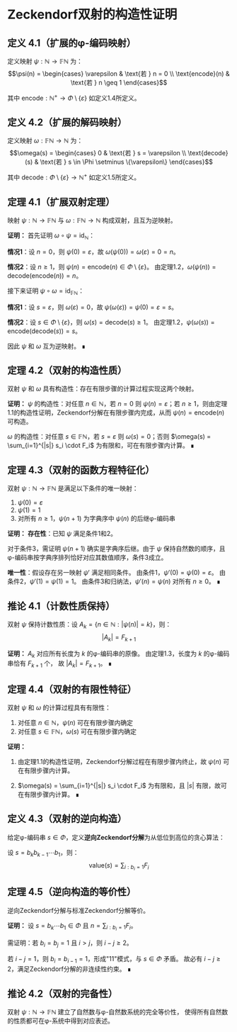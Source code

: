 # Zeckendorf双射的构造性证明

## 定义 4.1（扩展的φ-编码映射）
定义映射 $\psi: \mathbb{N} \to \mathbb{F}\mathbb{N}$ 为：
$$\psi(n) = \begin{cases}
\varepsilon & \text{若 } n = 0 \\
\text{encode}(n) & \text{若 } n \geq 1
\end{cases}$$

其中 $\text{encode}: \mathbb{N}^+ \to \Phi \setminus \{\varepsilon\}$ 如定义1.4所定义。

## 定义 4.2（扩展的解码映射）
定义映射 $\omega: \mathbb{F}\mathbb{N} \to \mathbb{N}$ 为：
$$\omega(s) = \begin{cases}
0 & \text{若 } s = \varepsilon \\
\text{decode}(s) & \text{若 } s \in \Phi \setminus \{\varepsilon\}
\end{cases}$$

其中 $\text{decode}: \Phi \setminus \{\varepsilon\} \to \mathbb{N}^+$ 如定义1.5所定义。

## 定理 4.1（扩展双射定理）
映射 $\psi: \mathbb{N} \to \mathbb{F}\mathbb{N}$ 与 $\omega: \mathbb{F}\mathbb{N} \to \mathbb{N}$ 构成双射，且互为逆映射。

**证明：**
首先证明 $\omega \circ \psi = \text{id}_{\mathbb{N}}$：

**情况1**：设 $n = 0$，则 $\psi(0) = \varepsilon$，故 $\omega(\psi(0)) = \omega(\varepsilon) = 0 = n$。

**情况2**：设 $n \geq 1$，则 $\psi(n) = \text{encode}(n) \in \Phi \setminus \{\varepsilon\}$。
由定理1.2，$\omega(\psi(n)) = \text{decode}(\text{encode}(n)) = n$。

接下来证明 $\psi \circ \omega = \text{id}_{\mathbb{F}\mathbb{N}}$：

**情况1**：设 $s = \varepsilon$，则 $\omega(\varepsilon) = 0$，故 $\psi(\omega(\varepsilon)) = \psi(0) = \varepsilon = s$。

**情况2**：设 $s \in \Phi \setminus \{\varepsilon\}$，则 $\omega(s) = \text{decode}(s) \geq 1$。
由定理1.2，$\psi(\omega(s)) = \text{encode}(\text{decode}(s)) = s$。

因此 $\psi$ 和 $\omega$ 互为逆映射。 ∎

## 定理 4.2（双射的构造性质）
双射 $\psi$ 和 $\omega$ 具有构造性：存在有限步骤的计算过程实现这两个映射。

**证明：**
$\psi$ 的构造性：对任意 $n \in \mathbb{N}$，若 $n = 0$ 则 $\psi(n) = \varepsilon$；若 $n \geq 1$，则由定理1.1的构造性证明，Zeckendorf分解在有限步骤内完成，从而 $\psi(n) = \text{encode}(n)$ 可构造。

$\omega$ 的构造性：对任意 $s \in \mathbb{F}\mathbb{N}$，若 $s = \varepsilon$ 则 $\omega(s) = 0$；否则 $\omega(s) = \sum_{i=1}^{|s|} s_i \cdot F_i$ 为有限和，可在有限步骤内计算。 ∎

## 定理 4.3（双射的函数方程特征化）
双射 $\psi: \mathbb{N} \to \mathbb{F}\mathbb{N}$ 是满足以下条件的唯一映射：

1. $\psi(0) = \varepsilon$
2. $\psi(1) = 1$
3. 对所有 $n \geq 1$，$\psi(n+1)$ 为字典序中 $\psi(n)$ 的后继φ-编码串

**证明：**
**存在性**：已知 $\psi$ 满足条件1和2。

对于条件3，需证明 $\psi(n+1)$ 确实是字典序后继。由于 $\psi$ 保持自然数的顺序，且φ-编码串按字典序排列恰好对应其数值顺序，条件3成立。

**唯一性**：假设存在另一映射 $\psi'$ 满足相同条件。
由条件1，$\psi'(0) = \psi(0) = \varepsilon$。
由条件2，$\psi'(1) = \psi(1) = 1$。
由条件3和归纳法，$\psi'(n) = \psi(n)$ 对所有 $n \geq 0$。 ∎

## 推论 4.1（计数性质保持）
双射 $\psi$ 保持计数性质：设 $A_k = \{n \in \mathbb{N} : |\psi(n)| = k\}$，则：
$$|A_k| = F_{k+1}$$

**证明：**
$A_k$ 对应所有长度为 $k$ 的φ-编码串的原像。
由定理1.3，长度为 $k$ 的φ-编码串恰有 $F_{k+1}$ 个，
故 $|A_k| = F_{k+1}$。 ∎

## 定理 4.4（双射的有限性特征）
双射 $\psi$ 和 $\omega$ 的计算过程具有有限性：

1. 对任意 $n \in \mathbb{N}$，$\psi(n)$ 可在有限步骤内确定
2. 对任意 $s \in \mathbb{F}\mathbb{N}$，$\omega(s)$ 可在有限步骤内确定

**证明：**
1. 由定理1.1的构造性证明，Zeckendorf分解过程在有限步骤内终止，故 $\psi(n)$ 可在有限步骤内计算。

2. $\omega(s) = \sum_{i=1}^{|s|} s_i \cdot F_i$ 为有限和，且 $|s|$ 有限，故可在有限步骤内计算。 ∎

## 定义 4.3（双射的逆向构造）
给定φ-编码串 $s \in \Phi$，定义**逆向Zeckendorf分解**为从低位到高位的贪心算法：

设 $s = b_k b_{k-1} \cdots b_1$，则：
$$\text{value}(s) = \sum_{i: b_i=1} F_i$$

## 定理 4.5（逆向构造的等价性）
逆向Zeckendorf分解与标准Zeckendorf分解等价。

**证明：**
设 $s = b_k \cdots b_1 \in \Phi$ 且 $n = \sum_{i: b_i=1} F_i$。

需证明：若 $b_i = b_j = 1$ 且 $i > j$，则 $i - j \geq 2$。

若 $i - j = 1$，则 $b_i = b_{i-1} = 1$，形成"11"模式，与 $s \in \Phi$ 矛盾。
故必有 $i - j \geq 2$，满足Zeckendorf分解的非连续性约束。 ∎

## 推论 4.2（双射的完备性）
双射 $\psi: \mathbb{N} \to \mathbb{F}\mathbb{N}$ 建立了自然数与φ-自然数系统的完全等价性，
使得所有自然数的性质都可在φ-系统中得到对应表述。